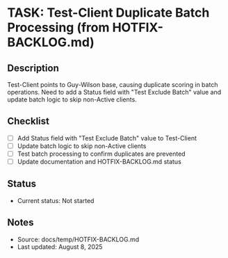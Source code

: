 # TASK: Test-Client Duplicate Batch Processing (from HOTFIX-BACKLOG.md)

## Description
Test-Client points to Guy-Wilson base, causing duplicate scoring in batch operations. Need to add a Status field with "Test Exclude Batch" value and update batch logic to skip non-Active clients.

## Checklist
- [ ] Add Status field with "Test Exclude Batch" value to Test-Client
- [ ] Update batch logic to skip non-Active clients
- [ ] Test batch processing to confirm duplicates are prevented
- [ ] Update documentation and HOTFIX-BACKLOG.md status

## Status
- Current status: Not started

## Notes
- Source: docs/temp/HOTFIX-BACKLOG.md
- Last updated: August 8, 2025
